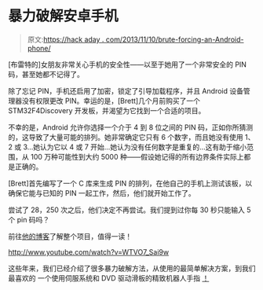 # 暴力破解安卓手机

> 原文:[https://hack aday . com/2013/11/10/brute-forcing-an-Android-phone/](https://hackaday.com/2013/11/10/brute-forcing-an-android-phone/)

[布雷特的]女朋友非常关心手机的安全性——以至于她用了一个非常安全的 PIN 码，甚至她都不记得了。

除了忘记 PIN，手机还启用了加密，锁定了引导加载程序，并且 Android 设备管理器没有权限更改 PIN。幸运的是，[Brett]几个月前购买了一个 STM32F4Discovery 开发板，并渴望为它找到一个合适的项目。

不幸的是，Android 允许你选择一个介于 4 到 8 位之间的 PIN 码，正如你所猜测的，这导致了大量可能的排列。她非常确定它只有 6 个数字，而且她没有使用 1、2 或 3…她认为它以 4 或 7 开始…她认为没有任何数字是重复的…这有助于缩小范围，从 100 万种可能性到大约 5000 种——假设她记得的所有边界条件实际上都是正确的。

[Brett]首先编写了一个 C 库来生成 PIN 的排列，在他自己的手机上测试该板，以确保它能与已知的 PIN 一起工作，然后，他们就开始工作了。

尝试了 28，250 次之后，他们决定不再尝试。我们提到过你每 30 秒只能输入 5 个 pin 码吗？

前往[他的博客](http://www.bbrotherton.com/main/androidpinbruteforce)了解整个项目，值得一读！

http://www.youtube.com/watch?v=WTVO7_Sai9w

这些年来，我们已经介绍了很多暴力破解方法，从使用的最简单解决方案，到我们最喜欢的 一个使用伺服系统和 DVD 驱动滑板的精致机器人手指 [！](http://hackaday.com/2013/01/05/brute-forcing-a-gps-pin/)